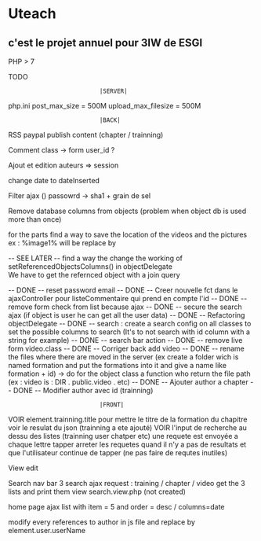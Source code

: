 # Uteach

## c'est le projet annuel pour 3IW de ESGI

PHP > 7  

TODO


                              |SERVER|

php.ini 
  post_max_size = 500M
  upload_max_filesize = 500M


                              |BACK|

RSS
paypal
publish content (chapter / trainning)

Comment class -> form user_id ?


Ajout et edition auteurs => session

change date to dateInserted

Filter ajax ()
passowrd -> sha1 + grain de sel

Remove database columns from objects (problem when object db is used more than once)

for the parts find a way to save the location of the videos and the pictures  
  ex : %image1% will be replace by  

-- SEE LATER -- find a way the change the working of setReferencedObjectsColumns() in objectDelegate  
                We have to get the refernced object with a join query

-- DONE -- reset password email
-- DONE -- Creer nouvelle fct dans le ajaxController pour listeCommentaire qui prend en compte l'id
-- DONE -- remove form check from list because ajax
-- DONE -- secure the search ajax (if object is user he can get all the user data)
-- DONE -- Refactoring objectDelegate
-- DONE -- search :
           create a search config on all classes to set the possible columns to search (It's to not search with id column with a string for example)
-- DONE -- search bar action
-- DONE -- remove live form video.class
-- DONE -- Corriger back add video
-- DONE -- rename the files where there are moved in the server (ex create a folder wich is named formation and put the formations into it and 
           give a name like formation + id) -> do for the object class a function who return the file path (ex : video is : DIR . public.video . etc)
-- DONE -- Ajouter author a chapter
-- DONE -- Modifier author avec id (trainning)

                              |FRONT|

VOIR element.trainning.title pour mettre le titre de la formation du chapitre voir le resulat du json (trainning a ete ajouté)
VOIR l'input de recherche au dessu des listes (trainning user chatper etc) une requete est envoyée a chaque lettre tapper
  arreter les requetes quand il n'y a pas de resultats et que l'utilisateur continue de tapper (ne pas faire de requtes inutiles)

View edit

Search nav bar
	3 search ajax request :
		training / chapter / video
	get the 3 lists and print them
	view search.view.php (not created)

home page 
  ajax list with item = 5 and order = desc / columns=date

modify every references to author in js file and replace by element.user.userName
